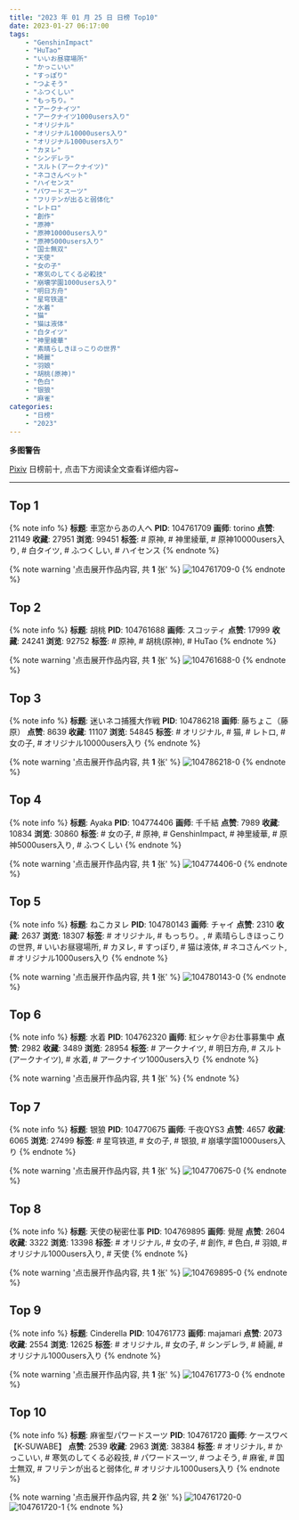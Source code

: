 ```yaml
---
title: "2023 年 01 月 25 日 日榜 Top10"
date: 2023-01-27 06:17:00
tags:
    - "GenshinImpact"
    - "HuTao"
    - "いいお昼寝場所"
    - "かっこいい"
    - "すっぽり"
    - "つよそう"
    - "ふつくしい"
    - "もっちり。"
    - "アークナイツ"
    - "アークナイツ1000users入り"
    - "オリジナル"
    - "オリジナル10000users入り"
    - "オリジナル1000users入り"
    - "カヌレ"
    - "シンデレラ"
    - "スルト(アークナイツ)"
    - "ネコさんベット"
    - "ハイセンス"
    - "パワードスーツ"
    - "フリテンが出ると弱体化"
    - "レトロ"
    - "創作"
    - "原神"
    - "原神10000users入り"
    - "原神5000users入り"
    - "国士無双"
    - "天使"
    - "女の子"
    - "寒気のしてくる必殺技"
    - "崩壊学園1000users入り"
    - "明日方舟"
    - "星穹铁道"
    - "水着"
    - "猫"
    - "猫は液体"
    - "白タイツ"
    - "神里綾華"
    - "素晴らしきほっこりの世界"
    - "綺麗"
    - "羽娘"
    - "胡桃(原神)"
    - "色白"
    - "银狼"
    - "麻雀"
categories:
    - "日榜"
    - "2023"
---
```


<i class="fa fa-triangle-exclamation"></i>**多图警告**<i class="fa fa-triangle-exclamation"></i>

[Pixiv](https://www.pixiv.net/) 日榜前十, 点击下方阅读全文查看详细内容~

<!-- more -->

---

## Top 1

{% note info %}
**标题**: 車窓からあの人へ
**PID**: 104761709 **画师**: torino
**点赞**: 21149 **收藏**: 27951 **浏览**: 99451
**标签**: # 原神, # 神里綾華, # 原神10000users入り, # 白タイツ, # ふつくしい, # ハイセンス
{% endnote %}

{% note warning '点击展开作品内容, 共 **1** 张' %}
![104761709-0](https://i.pixiv.re/img-original/img/2023/01/24/00/00/35/104761709_p0.jpg)
{% endnote %}

## Top 2

{% note info %}
**标题**: 胡桃
**PID**: 104761688 **画师**: スコッティ
**点赞**: 17999 **收藏**: 24241 **浏览**: 92752
**标签**: # 原神, # 胡桃(原神), # HuTao
{% endnote %}

{% note warning '点击展开作品内容, 共 **1** 张' %}
![104761688-0](https://i.pixiv.re/img-original/img/2023/01/24/00/00/29/104761688_p0.jpg)
{% endnote %}

## Top 3

{% note info %}
**标题**: 迷いネコ捕獲大作戦
**PID**: 104786218 **画师**: 藤ちょこ（藤原）
**点赞**: 8639 **收藏**: 11107 **浏览**: 54845
**标签**: # オリジナル, # 猫, # レトロ, # 女の子, # オリジナル10000users入り
{% endnote %}

{% note warning '点击展开作品内容, 共 **1** 张' %}
![104786218-0](https://i.pixiv.re/img-original/img/2023/01/25/00/00/46/104786218_p0.png)
{% endnote %}

## Top 4

{% note info %}
**标题**: Ayaka
**PID**: 104774406 **画师**: 千千結
**点赞**: 7989 **收藏**: 10834 **浏览**: 30860
**标签**: # 女の子, # 原神, # GenshinImpact, # 神里綾華, # 原神5000users入り, # ふつくしい
{% endnote %}

{% note warning '点击展开作品内容, 共 **1** 张' %}
![104774406-0](https://i.pixiv.re/img-original/img/2023/01/24/15/59/49/104774406_p0.jpg)
{% endnote %}

## Top 5

{% note info %}
**标题**: ねこカヌレ
**PID**: 104780143 **画师**: チャイ
**点赞**: 2310 **收藏**: 2637 **浏览**: 18307
**标签**: # オリジナル, # もっちり。, # 素晴らしきほっこりの世界, # いいお昼寝場所, # カヌレ, # すっぽり, # 猫は液体, # ネコさんベット, # オリジナル1000users入り
{% endnote %}

{% note warning '点击展开作品内容, 共 **1** 张' %}
![104780143-0](https://i.pixiv.re/img-original/img/2023/01/24/20/30/02/104780143_p0.png)
{% endnote %}

## Top 6

{% note info %}
**标题**: 水着
**PID**: 104762320 **画师**: 紅シャケ＠お仕事募集中
**点赞**: 2982 **收藏**: 3489 **浏览**: 28954
**标签**: # アークナイツ, # 明日方舟, # スルト(アークナイツ), # 水着, # アークナイツ1000users入り
{% endnote %}

{% note warning '点击展开作品内容, 共 **1** 张' %}
{% endnote %}

## Top 7

{% note info %}
**标题**: 银狼
**PID**: 104770675 **画师**: 千夜QYS3
**点赞**: 4657 **收藏**: 6065 **浏览**: 27499
**标签**: # 星穹铁道, # 女の子, # 银狼, # 崩壊学園1000users入り
{% endnote %}

{% note warning '点击展开作品内容, 共 **1** 张' %}
![104770675-0](https://i.pixiv.re/img-original/img/2023/01/24/11/33/50/104770675_p0.png)
{% endnote %}

## Top 8

{% note info %}
**标题**: 天使の秘密仕事
**PID**: 104769895 **画师**: 覺醒
**点赞**: 2604 **收藏**: 3322 **浏览**: 13398
**标签**: # オリジナル, # 女の子, # 創作, # 色白, # 羽娘, # オリジナル1000users入り, # 天使
{% endnote %}

{% note warning '点击展开作品内容, 共 **1** 张' %}
![104769895-0](https://i.pixiv.re/img-original/img/2023/01/24/10/20/17/104769895_p0.jpg)
{% endnote %}

## Top 9

{% note info %}
**标题**: Cinderella
**PID**: 104761773 **画师**: majamari
**点赞**: 2073 **收藏**: 2554 **浏览**: 12625
**标签**: # オリジナル, # 女の子, # シンデレラ, # 綺麗, # オリジナル1000users入り
{% endnote %}

{% note warning '点击展开作品内容, 共 **1** 张' %}
![104761773-0](https://i.pixiv.re/img-original/img/2023/01/24/00/00/58/104761773_p0.jpg)
{% endnote %}

## Top 10

{% note info %}
**标题**: 麻雀型パワードスーツ
**PID**: 104761720 **画师**: ケースワベ【K-SUWABE】
**点赞**: 2539 **收藏**: 2963 **浏览**: 38384
**标签**: # オリジナル, # かっこいい, # 寒気のしてくる必殺技, # パワードスーツ, # つよそう, # 麻雀, # 国士無双, # フリテンが出ると弱体化, # オリジナル1000users入り
{% endnote %}

{% note warning '点击展开作品内容, 共 **2** 张' %}
![104761720-0](https://i.pixiv.re/img-original/img/2023/01/24/00/01/55/104761720_p0.jpg)
![104761720-1](https://i.pixiv.re/img-original/img/2023/01/24/00/01/55/104761720_p1.jpg)
{% endnote %}
